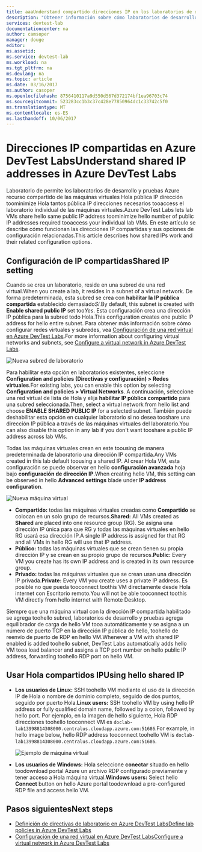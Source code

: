 ```yaml
---
title: aaaUnderstand compartido direcciones IP en los laboratorios de desarrollo y pruebas de Azure | Documentos de Microsoft
description: "Obtener información sobre cómo laboratorios de desarrollo y pruebas de Azure usa compartido IP direcciones toominimize Hola pública IP direcciones necesarios tooaccess el laboratorio, máquinas virtuales."
services: devtest-lab
documentationcenter: na
author: camsoper
manager: douge
editor: 
ms.assetid: 
ms.service: devtest-lab
ms.workload: na
ms.tgt_pltfrm: na
ms.devlang: na
ms.topic: article
ms.date: 03/16/2017
ms.author: casoper
ms.openlocfilehash: 8756410117a9d550d567d372174bf1ea96703c74
ms.sourcegitcommit: 523283cc1b3c37c428e77850964dc1c33742c5f0
ms.translationtype: MT
ms.contentlocale: es-ES
ms.lasthandoff: 10/06/2017
---
```

# <a name="understand-shared-ip-addresses-in-azure-devtest-labs"></a><span data-ttu-id="fef4b-103">Direcciones IP compartidas en Azure DevTest Labs</span><span class="sxs-lookup"><span data-stu-id="fef4b-103">Understand shared IP addresses in Azure DevTest Labs</span></span>

<span data-ttu-id="fef4b-104">Laboratorio de permite los laboratorios de desarrollo y pruebas Azure recurso compartido de las máquinas virtuales Hola pública IP dirección toominimize Hola tantos pública IP direcciones necesarios tooaccess el laboratorio individual de las máquinas virtuales.</span><span class="sxs-lookup"><span data-stu-id="fef4b-104">Azure DevTest Labs lets lab VMs share hello same public IP address toominimize hello number of public IP addresses required tooaccess your individual lab VMs.</span></span>  <span data-ttu-id="fef4b-105">En este artículo se describe cómo funcionan las direcciones IP compartidas y sus opciones de configuración relacionadas.</span><span class="sxs-lookup"><span data-stu-id="fef4b-105">This article describes how shared IPs work and their related configuration options.</span></span>

## <a name="shared-ip-setting"></a><span data-ttu-id="fef4b-106">Configuración de IP compartidas</span><span class="sxs-lookup"><span data-stu-id="fef4b-106">Shared IP setting</span></span>

<span data-ttu-id="fef4b-107">Cuando se crea un laboratorio, reside en una subred de una red virtual.</span><span class="sxs-lookup"><span data-stu-id="fef4b-107">When you create a lab, it resides in a subnet of a virtual network.</span></span>  <span data-ttu-id="fef4b-108">De forma predeterminada, esta subred se crea con **habilitar la IP pública compartida** establecido demasiado*Sí*.</span><span class="sxs-lookup"><span data-stu-id="fef4b-108">By default, this subnet is created with **Enable shared public IP** set too*Yes*.</span></span>  <span data-ttu-id="fef4b-109">Esta configuración crea una dirección IP pública para la subred todo Hola.</span><span class="sxs-lookup"><span data-stu-id="fef4b-109">This configuration creates one public IP address for hello entire subnet.</span></span>  <span data-ttu-id="fef4b-110">Para obtener más información sobre cómo configurar redes virtuales y subredes, vea [Configuración de una red virtual en Azure DevTest Labs](devtest-lab-configure-vnet.md).</span><span class="sxs-lookup"><span data-stu-id="fef4b-110">For more information about configuring virtual networks and subnets, see [Configure a virtual network in Azure DevTest Labs](devtest-lab-configure-vnet.md).</span></span>

![Nueva subred de laboratorio](media/devtest-lab-shared-ip/lab-subnet.png)

<span data-ttu-id="fef4b-112">Para habilitar esta opción en laboratorios existentes, seleccione **Configuration and policies (Directivas y configuración) > Redes virtuales**.</span><span class="sxs-lookup"><span data-stu-id="fef4b-112">For existing labs, you can enable this option by selecting **Configuration and policies > Virtual Networks**.</span></span> <span data-ttu-id="fef4b-113">A continuación, seleccione una red virtual de lista de Hola y elija **habilitar IP pública compartido** para una subred seleccionada.</span><span class="sxs-lookup"><span data-stu-id="fef4b-113">Then, select a virtual network from hello list and choose **ENABLE SHARED PUBLIC IP** for a selected subnet.</span></span> <span data-ttu-id="fef4b-114">También puede deshabilitar esta opción en cualquier laboratorio si no desea tooshare una dirección IP pública a través de las máquinas virtuales del laboratorio.</span><span class="sxs-lookup"><span data-stu-id="fef4b-114">You can also disable this option in any lab if you don't want tooshare a public IP address across lab VMs.</span></span>

<span data-ttu-id="fef4b-115">Todas las máquinas virtuales crean en este toousing de manera predeterminada de laboratorio una dirección IP compartida.</span><span class="sxs-lookup"><span data-stu-id="fef4b-115">Any VMs created in this lab default toousing a shared IP.</span></span>  <span data-ttu-id="fef4b-116">Al crear Hola VM, esta configuración se puede observar en hello **configuración avanzada** hoja bajo **configuración de dirección IP**.</span><span class="sxs-lookup"><span data-stu-id="fef4b-116">When creating hello VM, this setting can be observed in hello **Advanced settings** blade under **IP address configuration**.</span></span>

![Nueva máquina virtual](media/devtest-lab-shared-ip/new-vm.png)

- <span data-ttu-id="fef4b-118">**Compartido:** todas las máquinas virtuales creadas como **Compartido** se colocan en un solo grupo de recursos.</span><span class="sxs-lookup"><span data-stu-id="fef4b-118">**Shared:** All VMs created as **Shared** are placed into one resource group (RG).</span></span> <span data-ttu-id="fef4b-119">Se asigna una dirección IP única para que RG y todas las máquinas virtuales en hello RG usará esa dirección IP.</span><span class="sxs-lookup"><span data-stu-id="fef4b-119">A single IP address is assigned for that RG and all VMs in hello RG will use that IP address.</span></span>
- <span data-ttu-id="fef4b-120">**Público:** todas las máquinas virtuales que se crean tienen su propia dirección IP y se crean en su propio grupo de recursos.</span><span class="sxs-lookup"><span data-stu-id="fef4b-120">**Public:** Every VM you create has its own IP address and is created in its own resource group.</span></span>
- <span data-ttu-id="fef4b-121">**Privado:** todas las máquinas virtuales que se crean usan una dirección IP privada.</span><span class="sxs-lookup"><span data-stu-id="fef4b-121">**Private:** Every VM you create uses a private IP address.</span></span> <span data-ttu-id="fef4b-122">Es posible no que pueda tooconnect toothis VM directamente desde Hola internet con Escritorio remoto.</span><span class="sxs-lookup"><span data-stu-id="fef4b-122">You will not be able tooconnect toothis VM directly from hello internet with Remote Desktop.</span></span>

<span data-ttu-id="fef4b-123">Siempre que una máquina virtual con la dirección IP compartida habilitado se agrega toohello subred, laboratorios de desarrollo y pruebas agrega equilibrador de carga de hello VM tooa automáticamente y se asigna a un número de puerto TCP en la dirección IP pública de hello, toohello de reenvío de puerto de RDP en hello VM.</span><span class="sxs-lookup"><span data-stu-id="fef4b-123">Whenever a VM with shared IP enabled is added toohello subnet, DevTest Labs automatically adds hello VM tooa load balancer and assigns a TCP port number on hello public IP address, forwarding toohello RDP port on hello VM.</span></span>  

## <a name="using-hello-shared-ip"></a><span data-ttu-id="fef4b-124">Usar Hola compartidos IP</span><span class="sxs-lookup"><span data-stu-id="fef4b-124">Using hello shared IP</span></span>

- <span data-ttu-id="fef4b-125">**Los usuarios de Linux:** SSH toohello VM mediante el uso de la dirección IP de Hola o nombre de dominio completo, seguido de dos puntos, seguido por puerto Hola.</span><span class="sxs-lookup"><span data-stu-id="fef4b-125">**Linux users:** SSH toohello VM by using hello IP address or fully qualified domain name, followed by a colon, followed by hello port.</span></span> <span data-ttu-id="fef4b-126">Por ejemplo, en la imagen de hello siguiente, Hola RDP direcciones toohello tooconnect VM es `doclab-lab13998814308000.centralus.cloudapp.azure.com:51686`.</span><span class="sxs-lookup"><span data-stu-id="fef4b-126">For example, in hello image below, hello RDP address tooconnect toohello VM is `doclab-lab13998814308000.centralus.cloudapp.azure.com:51686`.</span></span>

  ![Ejemplo de máquina virtual](media/devtest-lab-shared-ip/vm-info.png)

- <span data-ttu-id="fef4b-128">**Los usuarios de Windows:** Hola seleccione **conectar** situado en hello toodownload portal Azure un archivo RDP configurado previamente y tener acceso a Hola máquina virtual.</span><span class="sxs-lookup"><span data-stu-id="fef4b-128">**Windows users:** Select hello **Connect** button on hello Azure portal toodownload a pre-configured RDP file and access hello VM.</span></span>

## <a name="next-steps"></a><span data-ttu-id="fef4b-129">Pasos siguientes</span><span class="sxs-lookup"><span data-stu-id="fef4b-129">Next steps</span></span>

* [<span data-ttu-id="fef4b-130">Definición de directivas de laboratorio en Azure DevTest Labs</span><span class="sxs-lookup"><span data-stu-id="fef4b-130">Define lab policies in Azure DevTest Labs</span></span>](devtest-lab-set-lab-policy.md)
* [<span data-ttu-id="fef4b-131">Configuración de una red virtual en Azure DevTest Labs</span><span class="sxs-lookup"><span data-stu-id="fef4b-131">Configure a virtual network in Azure DevTest Labs</span></span>](devtest-lab-configure-vnet.md)





